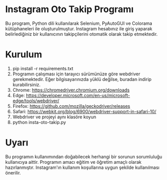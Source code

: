 # Instagram Oto Takip Programı
 Bu program, Python dili kullanılarak Selenium, PyAutoGUI ve Colorama kütüphaneleri ile oluşturulmuştur. Instagram hesabınız ile giriş yaparak belirlediğiniz bir kullanıcının takipçilerini otomatik olarak takip etmektedir.

# Kurulum

1. pip install -r requirements.txt
2. Programın çalışması için tarayıcı sürümünüze göre webdriver gerekmektedir. Eğer bilgisayarınızda yüklü değilse, buradan indirip kurabilirsiniz.
3. Chrome: https://chromedriver.chromium.org/downloads
5. Edge: https://developer.microsoft.com/en-us/microsoft-edge/tools/webdriver/
7. Firefox: https://github.com/mozilla/geckodriver/releases
8. Safari: https://webkit.org/blog/6900/webdriver-support-in-safari-10/
9. Webdriver ve projeyi aynı klasöre koyun
10. python insta-oto-takip.py

# Uyarı
Bu programın kullanımından doğabilecek herhangi bir sorunun sorumluluğu kullanıcıya aittir. Programın amacı eğitim ve öğretim amaçlı olarak hazırlanmıştır. Instagram'ın kullanım koşullarına uygun şekilde kullanılması önerilir.
